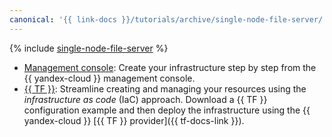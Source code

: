 ```yaml
---
canonical: '{{ link-docs }}/tutorials/archive/single-node-file-server/'
---
```


{% include [single-node-file-server](../../../_tutorials/archive/single-node-file-server.md) %}

* [Management console](console.md): Create your infrastructure step by step from the {{ yandex-cloud }} management console.
* [{{ TF }}](terraform.md): Streamline creating and managing your resources using the _infrastructure as code_ (IaC) approach. Download a {{ TF }} configuration example and then deploy the infrastructure using the {{ yandex-cloud }} [{{ TF }} provider]({{ tf-docs-link }}).